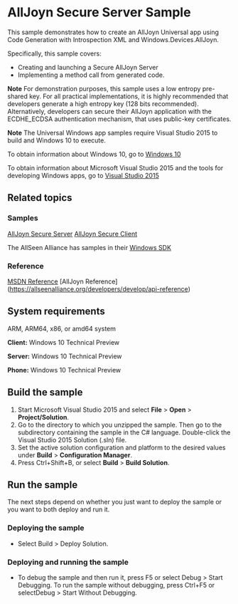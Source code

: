 # AllJoyn Secure Server Sample

This sample demonstrates how to create an AllJoyn Universal app using Code Generation with Introspection XML and Windows.Devices.AllJoyn.

Specifically, this sample covers:

-   Creating and launching a Secure AllJoyn Server
-   Implementing a method call from generated code.

**Note** For demonstration purposes, this sample uses a low entropy pre-shared key. For all practical implementations, it is highly recommended that developers generate a high entropy key (128 bits recommended).
Alternatively, developers can secure their AllJoyn application with the ECDHE_ECDSA authentication mechanism, that uses public-key certificates.

**Note** The Universal Windows app samples require Visual Studio 2015 to build and Windows 10 to execute.
 
To obtain information about Windows 10, go to [Windows 10](http://go.microsoft.com/fwlink/?LinkID=532421)

To obtain information about Microsoft Visual Studio 2015 and the tools for developing Windows apps, go to [Visual Studio 2015](http://go.microsoft.com/fwlink/?LinkID=532422)

## Related topics

### Samples

[AllJoyn Secure Server](https://github.com/Microsoft/Windows-universal-samples/tree/master/alljoynsecureserver)
[AllJoyn Secure Client](https://github.com/Microsoft/Windows-universal-samples/tree/master/alljoynsecureclient)

The AllSeen Alliance has samples in their [Windows SDK](https://allseenalliance.org/developers/download)

### Reference

[MSDN Reference](https://msdn.microsoft.com/en-us/library/windows/apps/windows.devices.alljoyn.aspx)
[AllJoyn Reference] (https://allseenalliance.org/developers/develop/api-reference)

## System requirements

ARM, ARM64, x86, or amd64 system

**Client:** Windows 10 Technical Preview

**Server:** Windows 10 Technical Preview

**Phone:**  Windows 10 Technical Preview

## Build the sample

1. Start Microsoft Visual Studio 2015 and select **File** \> **Open** \> **Project/Solution**.
2. Go to the directory to which you unzipped the sample. Then go to the subdirectory containing the sample in the C# language. Double-click the Visual Studio 2015 Solution (.sln) file. 
3. Set the active solution configuration and platform to the desired values under **Build** \> **Configuration Manager**.
4. Press Ctrl+Shift+B, or select **Build** \> **Build Solution**. 

## Run the sample

The next steps depend on whether you just want to deploy the sample or you want to both deploy and run it.

### Deploying the sample

- Select Build > Deploy Solution. 

### Deploying and running the sample

- To debug the sample and then run it, press F5 or select Debug >  Start Debugging. To run the sample without debugging, press Ctrl+F5 or selectDebug > Start Without Debugging. 